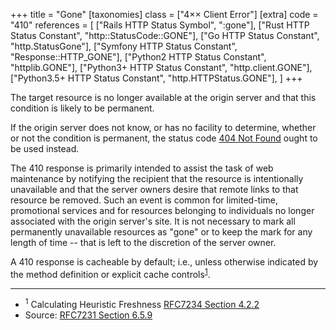 +++
title = "Gone"
[taxonomies]
class = ["4&times;&times; Client Error"]
[extra]
code = "410"
references = [
    ["Rails HTTP Status Symbol", ":gone"],
    ["Rust HTTP Status Constant", "http::StatusCode::GONE"],
    ["Go HTTP Status Constant", "http.StatusGone"],
    ["Symfony HTTP Status Constant", "Response::HTTP_GONE"],
    ["Python2 HTTP Status Constant", "httplib.GONE"],
    ["Python3+ HTTP Status Constant", "http.client.GONE"],
    ["Python3.5+ HTTP Status Constant", "http.HTTPStatus.GONE"],
]
+++

The target resource is no longer available at the origin server and that this condition is likely to be permanent.

If the origin server does not know, or has no facility to determine, whether or not the condition is permanent, the status code [404 Not Found](/404) ought to be used instead.

The 410 response is primarily intended to assist the task of web maintenance by notifying the recipient that the resource is intentionally unavailable and that the server owners desire that remote links to that resource be removed. Such an event is common for limited-time, promotional services and for resources belonging to individuals no longer associated with the origin server's site. It is not necessary to mark all permanently unavailable resources as "gone" or to keep the mark for any length of time -- that is left to the discretion of the server owner.

A 410 response is cacheable by default; i.e., unless otherwise indicated by the method definition or explicit cache controls<sup>[1](#ref-1)</sup>.

---

* <span id="ref-1"><sup>1</sup> Calculating Heuristic Freshness
[RFC7234 Section 4.2.2][2]</span>
* Source: [RFC7231 Section 6.5.9][1]

[1]: <http://tools.ietf.org/html/rfc7231#section-6.5.9>
[2]: <http://tools.ietf.org/html/rfc7234#section-4.2.2>
